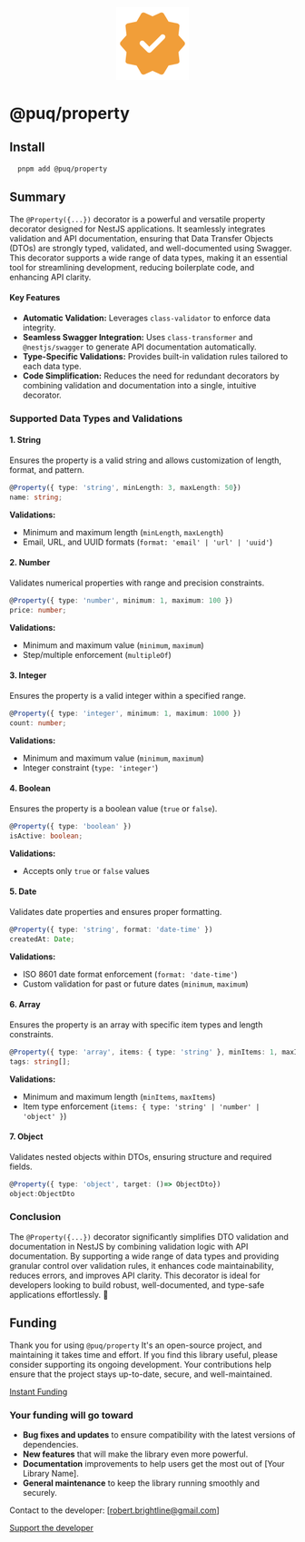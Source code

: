 <p align="center">
  <img src="https://raw.githubusercontent.com/rbrightline/puq/refs/heads/main/libs/property/favicon.png" alt="Logo" />
</p>

# @puq/property

## Install

```bash
  pnpm add @puq/property
```

## Summary

The `@Property({...})` decorator is a powerful and versatile property decorator designed for NestJS applications. It seamlessly integrates validation and API documentation, ensuring that Data Transfer Objects (DTOs) are strongly typed, validated, and well-documented using Swagger. This decorator supports a wide range of data types, making it an essential tool for streamlining development, reducing boilerplate code, and enhancing API clarity.

#### **Key Features**

- **Automatic Validation:** Leverages `class-validator` to enforce data integrity.
- **Seamless Swagger Integration:** Uses `class-transformer` and `@nestjs/swagger` to generate API documentation automatically.
- **Type-Specific Validations:** Provides built-in validation rules tailored to each data type.
- **Code Simplification:** Reduces the need for redundant decorators by combining validation and documentation into a single, intuitive decorator.

### **Supported Data Types and Validations**

#### **1. String**

Ensures the property is a valid string and allows customization of length, format, and pattern.

```typescript
@Property({ type: 'string', minLength: 3, maxLength: 50})
name: string;
```

**Validations:**

- Minimum and maximum length (`minLength`, `maxLength`)
- Email, URL, and UUID formats (`format: 'email' | 'url' | 'uuid'`)

#### **2. Number**

Validates numerical properties with range and precision constraints.

```typescript
@Property({ type: 'number', minimum: 1, maximum: 100 })
price: number;
```

**Validations:**

- Minimum and maximum value (`minimum`, `maximum`)
- Step/multiple enforcement (`multipleOf`)

#### **3. Integer**

Ensures the property is a valid integer within a specified range.

```typescript
@Property({ type: 'integer', minimum: 1, maximum: 1000 })
count: number;
```

**Validations:**

- Minimum and maximum value (`minimum`, `maximum`)
- Integer constraint (`type: 'integer'`)

#### **4. Boolean**

Ensures the property is a boolean value (`true` or `false`).

```typescript
@Property({ type: 'boolean' })
isActive: boolean;
```

**Validations:**

- Accepts only `true` or `false` values

#### **5. Date**

Validates date properties and ensures proper formatting.

```typescript
@Property({ type: 'string', format: 'date-time' })
createdAt: Date;
```

**Validations:**

- ISO 8601 date format enforcement (`format: 'date-time'`)
- Custom validation for past or future dates (`minimum`, `maximum`)

#### **6. Array**

Ensures the property is an array with specific item types and length constraints.

```typescript
@Property({ type: 'array', items: { type: 'string' }, minItems: 1, maxItems: 10 })
tags: string[];
```

**Validations:**

- Minimum and maximum length (`minItems`, `maxItems`)
- Item type enforcement (`items: { type: 'string' | 'number' | 'object' }`)

#### **7. Object**

Validates nested objects within DTOs, ensuring structure and required fields.

```typescript
@Property({ type: 'object', target: ()=> ObjectDto})
object:ObjectDto
```

### **Conclusion**

The `@Property({...})` decorator significantly simplifies DTO validation and documentation in NestJS by combining validation logic with API documentation. By supporting a wide range of data types and providing granular control over validation rules, it enhances code maintainability, reduces errors, and improves API clarity. This decorator is ideal for developers looking to build robust, well-documented, and type-safe applications effortlessly. 🚀

## Funding

Thank you for using `@puq/property` It's an open-source project, and maintaining it takes time and effort. If you find this library useful, please consider supporting its ongoing development. Your contributions help ensure that the project stays up-to-date, secure, and well-maintained.

[Instant Funding](https://cash.app/$puqlib)

### Your funding will go toward

- **Bug fixes and updates** to ensure compatibility with the latest versions of dependencies.
- **New features** that will make the library even more powerful.
- **Documentation** improvements to help users get the most out of [Your Library Name].
- **General maintenance** to keep the library running smoothly and securely.

Contact to the developer: [robert.brightline@gmail.com]

[Support the developer](https://cash.app/$puqlib)

